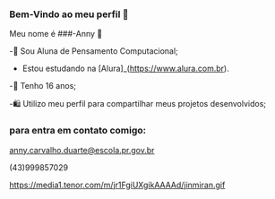 ### Bem-Vindo ao meu perfil 💙
Meu nome é ###-Anny 🪷

-📓 Sou Aluna de Pensamento Computacional;

- Estou estudando na [Alura]_(https://www.alura.com.br).

-🎀 Tenho 16 anos;

-🛍️ Utilizo meu perfil para compartilhar meus projetos desenvolvidos;

### para entra em contato comigo:

anny.carvalho.duarte@escola.pr.gov.br

(43)999857029

https://media1.tenor.com/m/jr1FgiUXgikAAAAd/jinmiran.gif

